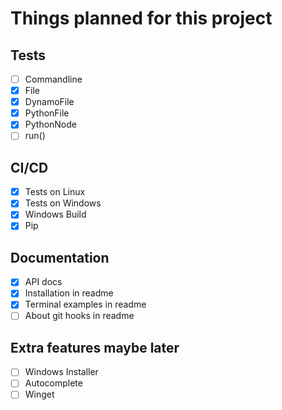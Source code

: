 # Things planned for this project

## Tests

- [ ] Commandline
- [x] File
- [x] DynamoFile
- [x] PythonFile
- [x] PythonNode
- [ ] run()

## CI/CD

- [x] Tests on Linux
- [x] Tests on Windows
- [x] Windows Build
- [x] Pip

## Documentation

- [x] API docs
- [x] Installation in readme
- [x] Terminal examples in readme
- [ ] About git hooks in readme

## Extra features maybe later

- [ ] Windows Installer
- [ ] Autocomplete
- [ ] Winget